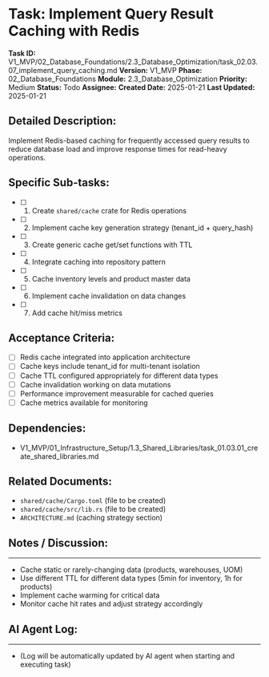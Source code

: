 # Task: Implement Query Result Caching with Redis

**Task ID:** V1_MVP/02_Database_Foundations/2.3_Database_Optimization/task_02.03.07_implement_query_caching.md
**Version:** V1_MVP
**Phase:** 02_Database_Foundations
**Module:** 2.3_Database_Optimization
**Priority:** Medium
**Status:** Todo
**Assignee:**
**Created Date:** 2025-01-21
**Last Updated:** 2025-01-21

## Detailed Description:
Implement Redis-based caching for frequently accessed query results to reduce database load and improve response times for read-heavy operations.

## Specific Sub-tasks:
- [ ] 1. Create `shared/cache` crate for Redis operations
- [ ] 2. Implement cache key generation strategy (tenant_id + query_hash)
- [ ] 3. Create generic cache get/set functions with TTL
- [ ] 4. Integrate caching into repository pattern
- [ ] 5. Cache inventory levels and product master data
- [ ] 6. Implement cache invalidation on data changes
- [ ] 7. Add cache hit/miss metrics

## Acceptance Criteria:
- [ ] Redis cache integrated into application architecture
- [ ] Cache keys include tenant_id for multi-tenant isolation
- [ ] Cache TTL configured appropriately for different data types
- [ ] Cache invalidation working on data mutations
- [ ] Performance improvement measurable for cached queries
- [ ] Cache metrics available for monitoring

## Dependencies:
- V1_MVP/01_Infrastructure_Setup/1.3_Shared_Libraries/task_01.03.01_create_shared_libraries.md

## Related Documents:
- `shared/cache/Cargo.toml` (file to be created)
- `shared/cache/src/lib.rs` (file to be created)
- `ARCHITECTURE.md` (caching strategy section)

## Notes / Discussion:
---
* Cache static or rarely-changing data (products, warehouses, UOM)
* Use different TTL for different data types (5min for inventory, 1h for products)
* Implement cache warming for critical data
* Monitor cache hit rates and adjust strategy accordingly

## AI Agent Log:
---
* (Log will be automatically updated by AI agent when starting and executing task)